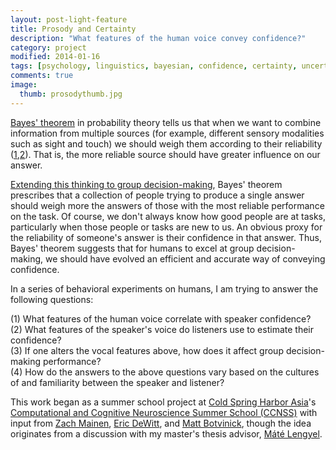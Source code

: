 ```yaml
---
layout: post-light-feature
title: Prosody and Certainty
description: "What features of the human voice convey confidence?"
category: project
modified: 2014-01-16
tags: [psychology, linguistics, bayesian, confidence, certainty, uncertainty, pitch, volume, voice, projects]
comments: true
image:
  thumb: prosodythumb.jpg
---
```

[Bayes' theorem](http://en.wikipedia.org/wiki/Bayes'_theorem) in probability theory tells us that when we want to combine information from multiple sources (for example, different sensory modalities such as sight and touch) we should weigh them according to their reliability ([1](http://www.nature.com/nature/journal/v415/n6870/full/415429a.html),[2](http://www.nature.com/nature/journal/v427/n6971/full/nature02169.html)). That is, the more reliable source should have greater influence on our answer.

[Extending this thinking to group decision-making](http://www.sciencemag.org/content/329/5995/1081.short), Bayes' theorem prescribes that a collection of people trying to produce a single answer should weigh more the answers of those with the most reliable performance on the task. Of course, we don't always know how good people are at tasks, particularly when those people or tasks are new to us. An obvious proxy for the reliability of someone's answer is their confidence in that answer. Thus, Bayes' theorem suggests that for humans to excel at group decision-making, we should have evolved an efficient and accurate way of conveying confidence.

In a series of behavioral experiments on humans, I am trying to answer the following questions:

(1) What features of the human voice correlate with speaker confidence?<br>
(2) What features of the speaker's voice do listeners use to estimate their confidence?<br>
(3) If one alters the vocal features above, how does it affect group decision-making performance?<br>
(4) How do the answers to the above questions vary based on the cultures of and familiarity between the speaker and listener?

This work began as a summer school project at [Cold Spring Harbor Asia](http://www.csh-asia.org/)'s [Computational and Cognitive Neuroscience Summer School (CCNSS)](http://www.csh-asia.org/s-cosyne13.html) with input from [Zach Mainen](http://neuro.fchampalimaud.org/en/research/group/Mainen/), [Eric DeWitt](http://www.linkedin.com/pub/eric-dewitt/0/3a9/214), and [Matt Botvinick](http://www.princeton.edu/~matthewb/), though the idea originates from a discussion with my master's thesis advisor, [Máté Lengyel](http://www3.eng.cam.ac.uk/~ml468/).